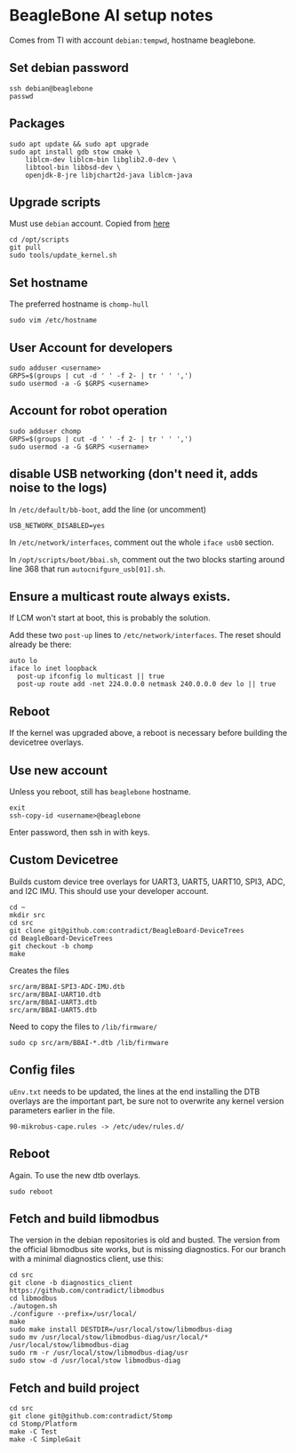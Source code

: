 # BeagleBone AI setup notes

Comes from TI with account `debian:tempwd`, hostname beaglebone.

## Set debian password

    ssh debian@beaglebone
    passwd

## Packages

    sudo apt update && sudo apt upgrade
    sudo apt install gdb stow cmake \
        liblcm-dev liblcm-bin libglib2.0-dev \
        libtool-bin libbsd-dev \
        openjdk-8-jre libjchart2d-java liblcm-java

## Upgrade scripts

Must use `debian` account. Copied from [here](https://beagleboard.org/upgrade)

    cd /opt/scripts
    git pull
    sudo tools/update_kernel.sh

## Set hostname

The preferred hostname is `chomp-hull`

    sudo vim /etc/hostname

## User Account for developers

    sudo adduser <username>
    GRPS=$(groups | cut -d ' ' -f 2- | tr ' ' ',')
    sudo usermod -a -G $GRPS <username>

## Account for robot operation

    sudo adduser chomp
    GRPS=$(groups | cut -d ' ' -f 2- | tr ' ' ',')
    sudo usermod -a -G $GRPS <username>

## disable USB networking (don't need it, adds noise to the logs)

In `/etc/default/bb-boot`, add the line (or uncomment)

    USB_NETWORK_DISABLED=yes

In `/etc/network/interfaces`, comment out the whole `iface usb0` section.

In `/opt/scripts/boot/bbai.sh`, comment out the two blocks starting around line
368 that run `autocnifgure_usb[01].sh`.

## Ensure a multicast route always exists.
If LCM won't start at boot, this is probably the solution.

Add these two `post-up` lines to `/etc/network/interfaces`. The reset should
already be there:

    auto lo
    iface lo inet loopback
      post-up ifconfig lo multicast || true
      post-up route add -net 224.0.0.0 netmask 240.0.0.0 dev lo || true


## Reboot

If the kernel was upgraded above, a reboot is necessary before building the
devicetree overlays.

## Use new account

Unless you reboot, still has `beaglebone` hostname.

    exit
    ssh-copy-id <username>@beaglebone

Enter password, then ssh in with keys.

## Custom Devicetree

Builds custom device tree overlays for UART3, UART5, UART10, SPI3, ADC, and I2C
IMU. This should use your developer account.

    cd ~
    mkdir src
    cd src
    git clone git@github.com:contradict/BeagleBoard-DeviceTrees
    cd BeagleBoard-DeviceTrees
    git checkout -b chomp
    make

Creates the files

    src/arm/BBAI-SPI3-ADC-IMU.dtb
    src/arm/BBAI-UART10.dtb
    src/arm/BBAI-UART3.dtb
    src/arm/BBAI-UART5.dtb

Need to copy the files to `/lib/firmware/`

    sudo cp src/arm/BBAI-*.dtb /lib/firmware

## Config files

`uEnv.txt` needs to be updated, the lines at the end installing the DTB overlays
are the important part, be sure not to overwrite any kernel version parameters
earlier in the file.

    90-mikrobus-cape.rules -> /etc/udev/rules.d/

## Reboot

Again. To use the new dtb overlays.

    sudo reboot

## Fetch and build libmodbus

The version in the debian repositories is old and busted. The version from the
official libmodbus site works, but is missing diagnostics. For our branch with a
minimal diagnostics client, use this:

    cd src
    git clone -b diagnostics_client https://github.com/contradict/libmodbus
    cd libmodbus
    ./autogen.sh
    ./configure --prefix=/usr/local/
    make
    sudo make install DESTDIR=/usr/local/stow/libmodbus-diag
    sudo mv /usr/local/stow/libmodbus-diag/usr/local/* /usr/local/stow/libmodbus-diag
    sudo rm -r /usr/local/stow/libmodbus-diag/usr
    sudo stow -d /usr/local/stow libmodbus-diag

## Fetch and build project

    cd src
    git clone git@github.com:contradict/Stomp
    cd Stomp/Platform
    make -C Test
    make -C SimpleGait
